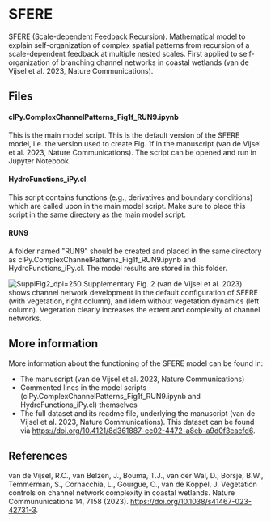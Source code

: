 # SFERE
SFERE (Scale-dependent Feedback Recursion). Mathematical model to explain self-organization of complex spatial patterns from recursion of a scale-dependent feedback at multiple nested scales. First applied to self-organization of branching channel networks in coastal wetlands (van de Vijsel et al. 2023, Nature Communications).

## Files
#### clPy.ComplexChannelPatterns_Fig1f_RUN9.ipynb
This is the main model script. This is the default version of the SFERE model, i.e. the version used to create Fig. 1f in the manuscript (van de Vijsel et al. 2023, Nature Communications). The script can be opened and run in Jupyter Notebook.

#### HydroFunctions_iPy.cl
This script contains functions (e.g., derivatives and boundary conditions) which are called upon in the main model script. Make sure to place this script in the same directory as the main model script.

#### RUN9
A folder named "RUN9" should be created and placed in the same directory as clPy.ComplexChannelPatterns_Fig1f_RUN9.ipynb and HydroFunctions_iPy.cl. The model results are stored in this folder.

![SupplFig2_dpi=250](https://github.com/RCvandeVijsel/SFERE/assets/130892539/54ec43a5-d2a1-48a6-ac18-43fd80ae0f91)
Supplementary Fig. 2 (van de Vijsel et al. 2023) shows channel network development in the default configuration of SFERE (with vegetation, right column), and idem without vegetation dynamics (left column). Vegetation clearly increases the extent and complexity of channel networks.

## More information
More information about the functioning of the SFERE model can be found in:
- The manuscript (van de Vijsel et al. 2023, Nature Communications)
- Commented lines in the model scripts (clPy.ComplexChannelPatterns_Fig1f_RUN9.ipynb and HydroFunctions_iPy.cl) themselves
- The full dataset and its readme file, underlying the manuscript (van de Vijsel et al. 2023, Nature Communications). This dataset can be found via https://doi.org/10.4121/8d361887-ec02-4472-a8eb-a9d0f3eacfd6.

## References
van de Vijsel, R.C., van Belzen, J., Bouma, T.J., van der Wal, D., Borsje, B.W., Temmerman, S., Cornacchia, L., Gourgue, O., van de Koppel, J. Vegetation controls on channel network complexity in coastal wetlands. Nature Commununications 14, 7158 (2023). https://doi.org/10.1038/s41467-023-42731-3.
